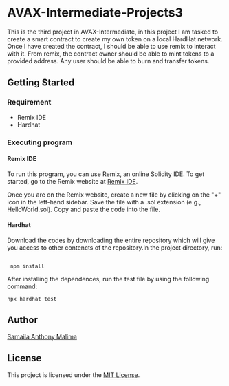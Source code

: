 # AVAX-Intermediate-Projects3

This is the third project in AVAX-Intermediate, in this project I am tasked to create a smart contract to create my own token on a local HardHat network. Once I have created the contract, I should be able to use remix to interact with it. From remix, the contract owner should be able to mint tokens to a provided address. Any user should be able to burn and transfer tokens.

## Getting Started

### Requirement

- Remix IDE
- Hardhat

### Executing program

#### Remix IDE

To run this program, you can use Remix, an online Solidity IDE. To get started, go to the Remix website at [Remix IDE](https://remix.ethereum.org/).

Once you are on the Remix website, create a new file by clicking on the "+" icon in the left-hand sidebar. Save the file with a .sol extension (e.g., HelloWorld.sol). Copy and paste the code into the file.

#### Hardhat

Download the codes by downloading the entire repository which will give you access to other contencts of the repository.In the project directory,  run:

```shell

 npm install

```

After installing the dependences, run the test file by using the following command:

```shell
npx hardhat test
```

## Author

[Samaila Anthony Malima](https://github.com/samailamalima)

## License

This project is licensed under the [MIT License](LICENSE).
